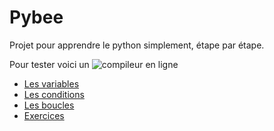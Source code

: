 # Pybee
Projet pour apprendre le python simplement, étape par étape.

Pour tester voici un ![compileur en ligne](https://www.programiz.com/python-programming/online-compiler/)

- [Les variables](variables.md)
- [Les conditions](conditions.md)
- [Les boucles](boucles.md)
- [Exercices](exercices.md)



